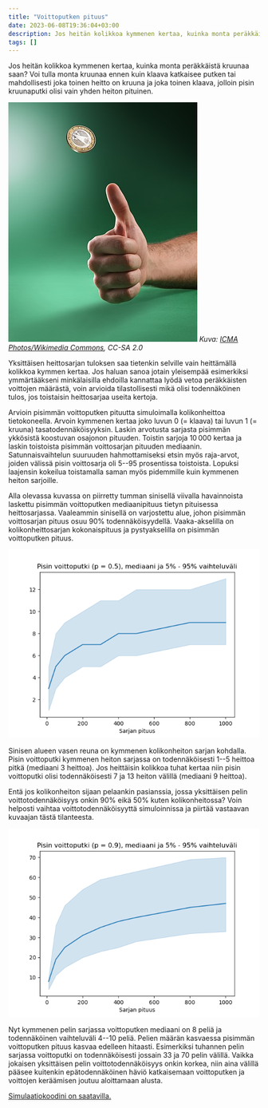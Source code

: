 ```yaml
---
title: "Voittoputken pituus"
date: 2023-06-08T19:36:04+03:00
description: Jos heitän kolikkoa kymmenen kertaa, kuinka monta peräkkäistä kruunaa saan? Simuloin voittoputken odotettua pituutta laskennallisesti.
tags: []
---
```


Jos heitän kolikkoa kymmenen kertaa, kuinka monta peräkkäistä kruunaa saan? Voi tulla monta kruunaa ennen kuin klaava katkaisee putken tai mahdollisesti joka toinen heitto on kruuna ja joka toinen klaava, jolloin pisin kruunaputki olisi vain yhden heiton pituinen.

![Kolikon heitto](coin_toss.jpg#center)
*Kuva: [ICMA Photos/Wikimedia Commons](https://commons.wikimedia.org/wiki/File:Coin_Toss_%283635981474%29.jpg), CC-SA 2.0*

Yksittäisen heittosarjan tuloksen saa tietenkin selville vain heittämällä kolikkoa kymmen kertaa. Jos haluan sanoa jotain yleisempää esimerkiksi ymmärtääkseni minkälaisilla ehdoilla kannattaa lyödä vetoa peräkkäisten voittojen määrästä, voin arvioida tilastollisesti mikä olisi todennäköinen tulos, jos toistaisin heittosarjaa useita kertoja.

Arvioin pisimmän voittoputken pituutta simuloimalla kolikonheittoa tietokoneella. Arvoin kymmenen kertaa joko luvun 0 (= klaava) tai luvun 1 (= kruuna) tasatodennäköisyyksin. Laskin arvotusta sarjasta pisimmän ykkösistä koostuvan osajonon pituuden. Toistin sarjoja 10&#x202F;000 kertaa ja laskin toistoista pisimmän voittosarjan pituuden mediaanin. Satunnaisvaihtelun suuruuden hahmottamiseksi etsin myös raja-arvot, joiden välissä pisin voittosarja oli 5--95 prosentissa toistoista. Lopuksi laajensin kokeilua toistamalla saman myös pidemmille kuin kymmenen heiton sarjoille.

Alla olevassa kuvassa on piirretty tumman sinisellä viivalla havainnoista laskettu pisimmän voittoputken mediaanipituus tietyn pituisessa heittosarjassa. Vaaleammin sinisellä on varjostettu alue, johon pisimmän voittosarjan pituus osuu 90% todennäköisyydellä. Vaaka-akselilla on kolikonheittosarjan kokonaispituus ja pystyakselilla on pisimmän voittoputken pituus.

![Kuvaaja pisimmän voittoputken arvioidusta mediaanipituudesta ja todennäköisestä vaihteluvälistä eri pituisilla sarjoilla.](voittoputki_50.png#center)

Sinisen alueen vasen reuna on kymmenen kolikonheiton sarjan kohdalla. Pisin voittoputki kymmenen heiton sarjassa on todennäköisesti 1--5 heittoa pitkä (mediaani 3 heittoa). Jos heittäisin kolikkoa tuhat kertaa niin pisin voittoputki olisi todennäköisesti 7 ja 13 heiton välillä (mediaani 9 heittoa).

Entä jos kolikonheiton sijaan pelaankin pasianssia, jossa yksittäisen pelin voittotodennäköisyys onkin 90% eikä 50% kuten kolikonheitossa? Voin helposti vaihtaa voittotodennäköisyyttä simuloinnissa ja piirtää vastaavan kuvaajan tästä tilanteesta.

![Kuvaaja pisimmän voittoputken pituuden mediaanista ja vaihteluvälistä pelatessa peliä, jonka yksittäisen kierroksen voittaa 90% todennäköisyydellä.](voittoputki_90.png#center)

Nyt kymmenen pelin sarjassa voittoputken mediaani on 8 peliä ja todennäköinen vaihteluväli 4--10 peliä. Pelien määrän kasvaessa pisimmän voittoputken pituus kasvaa edelleen hitaasti. Esimerkiksi tuhannen pelin sarjassa voittoputki on todennäköisesti jossain 33 ja 70 pelin välillä. Vaikka jokaisen yksittäisen pelin voittotodennäköisyys onkin korkea, niin aina välillä pääsee kuitenkin epätodennäköinen häviö katkaisemaan voittoputken ja voittojen keräämisen joutuu aloittamaan alusta.

[Simulaatiokoodini on saatavilla.](https://github.com/aajanki/experiments/blob/main/voittoputki/simulate.py)
